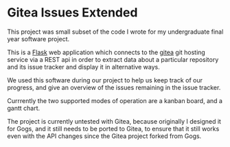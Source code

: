 # Gitea Issues Extended

This project was small subset of the code I wrote for my undergraduate final
year software project.

This is a [Flask](http://flask.pocoo.org/) web application which connects to the
[gitea](https://gitea.io) git hosting service via a REST api in order to extract
data about a particular repository and its issue tracker and display it in 
alternative ways.

We used this software during our project to help us keep track of our progress,
and give an overview of the issues remaining in the issue tracker.

Currrently the two supported modes of operation are a kanban board, and a gantt
chart.

The project is currently untested with Gitea, because originally I designed it
for Gogs, and it still needs to be ported to Gitea, to ensure that it still
works even with the API changes since the Gitea project forked from Gogs.